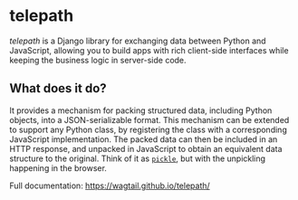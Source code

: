 # telepath

*telepath* is a Django library for exchanging data between Python and JavaScript, allowing you to build apps with rich client-side interfaces while keeping the business logic in server-side code.

## What does it do?

It provides a mechanism for packing structured data, including Python objects, into a JSON-serializable format. This mechanism can be extended to support any Python class, by registering the class with a corresponding JavaScript implementation. The packed data can then be included in an HTTP response, and unpacked in JavaScript to obtain an equivalent data structure to the original. Think of it as [`pickle`](https://docs.python.org/3/library/pickle.html), but with the unpickling happening in the browser.

Full documentation: https://wagtail.github.io/telepath/
